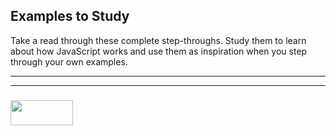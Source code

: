 ## Examples to Study

Take a read through these complete step-throughs.  Study them to learn about how JavaScript works and use them as inspiration when you step through your own examples.

___
___
### <a href="http://elewa.education/blog" target="_blank"><img src="https://user-images.githubusercontent.com/18554853/34921062-506450ae-f97d-11e7-875f-6feeb26ad72d.png" width="100" height="40"/></a>